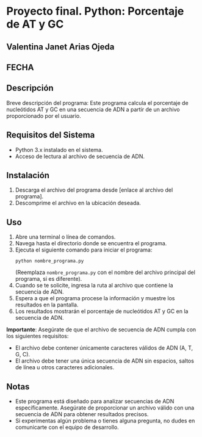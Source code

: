 # Proyecto final. Python: Porcentaje de AT y GC
## Valentina Janet Arias Ojeda
## FECHA

## Descripción
Breve descripción del programa: Este programa calcula el porcentaje de nucleótidos AT y GC en una secuencia de ADN a partir de un archivo proporcionado por el usuario.

## Requisitos del Sistema
- Python 3.x instalado en el sistema.
- Acceso de lectura al archivo de secuencia de ADN.

## Instalación
1. Descarga el archivo del programa desde [enlace al archivo del programa].
2. Descomprime el archivo en la ubicación deseada.

## Uso
1. Abre una terminal o línea de comandos.
2. Navega hasta el directorio donde se encuentra el programa.
3. Ejecuta el siguiente comando para iniciar el programa:
   ```
   python nombre_programa.py
   ```
   (Reemplaza `nombre_programa.py` con el nombre del archivo principal del programa, si es diferente).
4. Cuando se te solicite, ingresa la ruta al archivo que contiene la secuencia de ADN.
5. Espera a que el programa procese la información y muestre los resultados en la pantalla.
6. Los resultados mostrarán el porcentaje de nucleótidos AT y GC en la secuencia de ADN.

**Importante**: Asegúrate de que el archivo de secuencia de ADN cumpla con los siguientes requisitos:
- El archivo debe contener únicamente caracteres válidos de ADN (A, T, G, C).
- El archivo debe tener una única secuencia de ADN sin espacios, saltos de línea u otros caracteres adicionales.

## Notas
- Este programa está diseñado para analizar secuencias de ADN específicamente. Asegúrate de proporcionar un archivo válido con una secuencia de ADN para obtener resultados precisos.
- Si experimentas algún problema o tienes alguna pregunta, no dudes en comunicarte con el equipo de desarrollo.